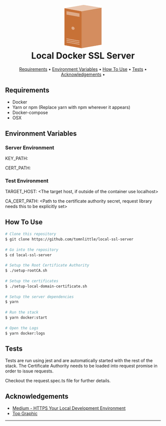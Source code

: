 
<h1 align="center">
  <br>
  <img src="docs/symbol.svg" alt="Logo" width="120">
  <br>
    Local Docker SSL Server
  <br>
</h1>

<p align="center">
  <a href="#requirements">Requirements</a> •
  <a href="#environment-variables">Environment Variables</a> •
  <a href="#how-to-use">How To Use</a> •
  <a href="#Tests">Tests</a> •
  <a href="#acknowledgements">Acknowledgements</a> •
</p>

## Requirements
* Docker
* Yarn or npm (Replace yarn with npm wherever it appears)
* Docker-compose
* OSX

## Environment Variables

### Server Environment
KEY_PATH: <Path to the server key file>

CERT_PATH: <Path to the server certificate>

### Test Environment
TARGET_HOST: <The target host, if outside of the container use localhost>

CA_CERT_PATH: <Path to the certificate authority secret, request library needs this to be explicitly set>

## How To Use

```bash
# Clone this repository
$ git clone https://github.com/tomnlittle/local-ssl-server

# Go into the repository
$ cd local-ssl-server

# Setup the Root Certificate Authority
$ ./setup-rootCA.sh

# Setup the certificates
$ ./setup-local-domain-certificate.sh

# Setup the server dependencies
$ yarn

# Run the stack
$ yarn docker:start

# Open the Logs
$ yarn docker:logs
```

## Tests
Tests are run using jest and are automatically started with the rest of the stack.
The Certificate Authority needs to be loaded into request promise in order to issue requests.

Checkout the request.spec.ts file for further details.



## Acknowledgements

* [Medium - HTTPS Your Local Development Environment](https://medium.freecodecamp.org/how-to-get-https-working-on-your-local-development-environment-in-5-minutes-7af615770eec)
* [Top Graphic](https://publicdomainvectors.org/en/free-clipart/Brown-net-server-vector-graphics/13472.html)


---
